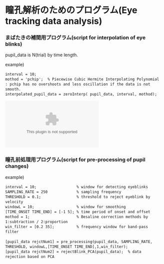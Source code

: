 
# 瞳孔解析のためのプログラム(Eye tracking data analysis)

### まばたきの補間用プログラム(script for interpolation of eye blinks)


pupil_data is N(trial) by time length.


example)

```
interval = 10;
mothod = 'pchip';  % Piecewise Cubic Hermite Interpolating Polynomial : pchip has no overshoots and less oscillation if the data is not smooth.
interpolated_pupil_data = zeroInterp( pupil_data, interval, mothod);
```

![figure](./fig_sample.eps)

### 瞳孔前処理用プログラム(script for pre-processing of pupil changes)


example)
```
interval = 10;                  % window for detecting eyeblinks
SAMPLING_RATE = 250             % sampling frequency
THRESHOLD = 0.1;                % threshold to reject eyeblink by velocity 
windowL = 10;                   % window for smoothing
[TIME_ONSET TIME_END] = [-1 5]; % time period of onset and offset
mothod = 1;                     % Besaline correction methods by 1:subtraction / 2:proportion
win_filter = [0.2 35];          % frequency window for band-pass filter

[pupil_data rejctNum1] = pre_processing(pupil_data, SAMPLING_RATE, THRESHOLD, windowL,[TIME_ONSET TIME_END],1,win_filter);
[pupil_data rejctNum2] = rejectBlink_PCA(pupil_data);  % data rejection based on PCA

```
